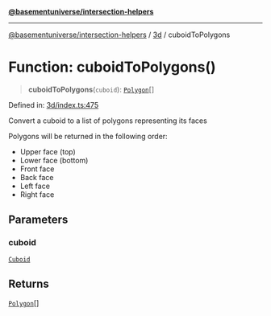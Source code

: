 [**@basementuniverse/intersection-helpers**](../../README.md)

***

[@basementuniverse/intersection-helpers](../../README.md) / [3d](../README.md) / cuboidToPolygons

# Function: cuboidToPolygons()

> **cuboidToPolygons**(`cuboid`): [`Polygon`](../types/type-aliases/Polygon.md)[]

Defined in: [3d/index.ts:475](https://github.com/basementuniverse/intersection-helpers/blob/a748c1cf3d5365b189253eb2878888a254b5c3a1/src/3d/index.ts#L475)

Convert a cuboid to a list of polygons representing its faces

Polygons will be returned in the following order:
- Upper face (top)
- Lower face (bottom)
- Front face
- Back face
- Left face
- Right face

## Parameters

### cuboid

[`Cuboid`](../types/type-aliases/Cuboid.md)

## Returns

[`Polygon`](../types/type-aliases/Polygon.md)[]
